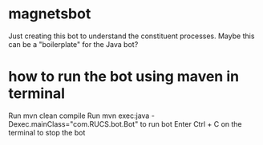# magnetsbot
Just creating this bot to understand the constituent processes. 
Maybe this can be a "boilerplate" for the Java bot?

# how to run the bot using maven in terminal
Run mvn clean compile
Run mvn exec:java -Dexec.mainClass="com.RUCS.bot.Bot" to run bot
Enter Ctrl + C on the terminal to stop the bot
